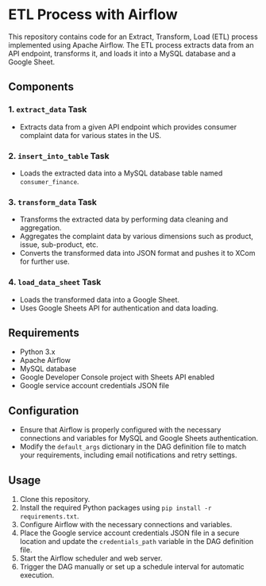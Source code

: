 # ETL Process with Airflow

This repository contains code for an Extract, Transform, Load (ETL) process implemented using Apache Airflow. The ETL process extracts data from an API endpoint, transforms it, and loads it into a MySQL database and a Google Sheet.

## Components

### 1. `extract_data` Task
- Extracts data from a given API endpoint which provides consumer complaint data for various states in the US.

### 2. `insert_into_table` Task
- Loads the extracted data into a MySQL database table named `consumer_finance`.

### 3. `transform_data` Task
- Transforms the extracted data by performing data cleaning and aggregation.
- Aggregates the complaint data by various dimensions such as product, issue, sub-product, etc.
- Converts the transformed data into JSON format and pushes it to XCom for further use.

### 4. `load_data_sheet` Task
- Loads the transformed data into a Google Sheet.
- Uses Google Sheets API for authentication and data loading.

## Requirements
- Python 3.x
- Apache Airflow
- MySQL database
- Google Developer Console project with Sheets API enabled
- Google service account credentials JSON file

## Configuration
- Ensure that Airflow is properly configured with the necessary connections and variables for MySQL and Google Sheets authentication.
- Modify the `default_args` dictionary in the DAG definition file to match your requirements, including email notifications and retry settings.

## Usage
1. Clone this repository.
2. Install the required Python packages using `pip install -r requirements.txt`.
3. Configure Airflow with the necessary connections and variables.
4. Place the Google service account credentials JSON file in a secure location and update the `credentials_path` variable in the DAG definition file.
5. Start the Airflow scheduler and web server.
6. Trigger the DAG manually or set up a schedule interval for automatic execution.


